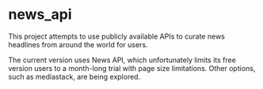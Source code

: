 # news_api

This project attempts to use publicly available APIs to curate news headlines from around the world for users.

The current version uses News API, which unfortunately limits its free version users to a month-long trial with page size limitations. Other options, such as mediastack, are being explored.
